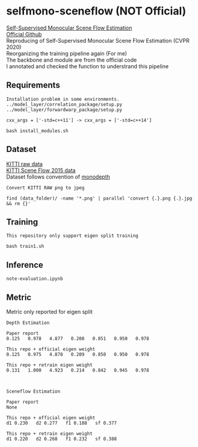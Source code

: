 # selfmono-sceneflow (NOT Official)
[Self-Supervised Monocular Scene Flow Estimation](https://openaccess.thecvf.com/content_CVPR_2020/papers/Hur_Self-Supervised_Monocular_Scene_Flow_Estimation_CVPR_2020_paper.pdf)  
[Official Github](https://github.com/visinf/self-mono-sf)  
Reproducing of Self-Supervised Monocular Scene Flow Estimation (CVPR 2020)  
Reorganizing the training pipeline again (For me)    
The backbone and module are from the official code    
I annotated and checked the function to understrand this pipeline  
## Requirements
```
Installation problem in some environments.
../model_layer/correlation_package/setup.py
../model_layer/forwardwarp_package/setup.py

cxx_args = ['-std=c++11'] -> cxx_args = ['-std=c++14']

bash install_modules.sh
```
## Dataset
[KITTI raw data](http://www.cvlibs.net/datasets/kitti/raw_data.php)  
[KITTI Scene Flow 2015 data](http://www.cvlibs.net/datasets/kitti/eval_scene_flow.php?benchmark=flow)  
Dataset follows convention of [monodepth](https://github.com/mrharicot/monodepth)  
```
Convert KITTI RAW png to jpeg

find (data_folder)/ -name '*.png' | parallel 'convert {.}.png {.}.jpg && rm {}'
```
## Training
```
This repository only support eigen split training

bash train1.sh
```
## Inference
```
note-evaluation.ipynb
```
## Metric
Metric only reported for eigen split  
```
Depth Estimation

Paper report
0.125   0.978   4.877   0.208   0.851   0.950   0.978

This repo + official eigen weight
0.125   0.975   4.878   0.209   0.850   0.950   0.978

This repo + retrain eigen weight
0.131   1.000   4.923   0.214   0.842   0.945   0.978



Sceneflow Estimation

Paper report
None

This repo + official eigen weight
d1 0.230   d2 0.277   f1 0.188   sf 0.377

This repo + retrain eigen weight
d1 0.220   d2 0.268   f1 0.232   sf 0.388 
```